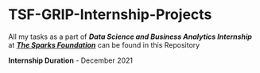 # TSF-GRIP-Internship-Projects
All my tasks as a part of _**Data Science and Business Analytics Internship**_ at [_**The Sparks Foundation**_](https://internship.thesparksfoundation.info/) can be found in this Repository 

**Internship Duration** - December 2021 
